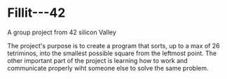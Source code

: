 # Fillit---42
A group project from 42 silicon Valley

The project's purpose is to create a program that sorts, up to a max of 26 tetriminos, into the smallest possible square from the leftmost point. The other important part of the project is learning how to work and communicate properly wiht someone else to solve the same problem.
